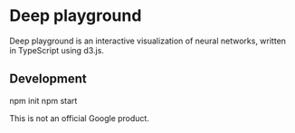 # Deep playground

Deep playground is an interactive visualization of neural networks, written in TypeScript using d3.js.

## Development

npm init
npm start

This is not an official Google product.
